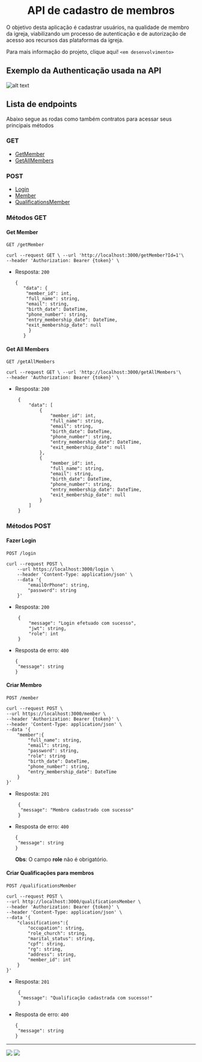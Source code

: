 <h1 align="center"> API de cadastro de membros </h1>

O objetivo desta aplicação é cadastrar usuários, na qualidade de membro da igreja, viabilizando um processo de autenticação e de autorização de acesso aos recursos das plataformas da igreja.

Para mais informação do projeto, clique aqui! ```<em desenvolvimento>```

## Exemplo da Authenticação usada na API

![alt text](https://lh3.googleusercontent.com/u/0/drive-viewer/AKGpihbDksQ6ZcHqIF5TXBrKLahSbeYthbsGy9INyayfnxW_5juaia76YufT76lSZxYQcHyJsKX0NpHV6p5jeYeh3pSUbMqH=w1850-h968)

## Lista de endpoints

Abaixo segue as rodas como também contratos para acessar seus principais métodos

### GET

* [GetMember](#get-member)
* [GetAllMembers](#get-all-members)

### POST

* [Login](#fazer-login)
* [Member](#criar-membro)
* [QualificationsMember](#criar-qualificações-para-membros)

### Métodos GET

#### Get Member

`GET /getMember`

    curl --request GET \ --url 'http://localhost:3000/getMember?Id=1'\
    --header 'Authorization: Bearer {token}' \

* Resposta: `200`

   ```
   {
      "data": {
       "member_id": int,
       "full_name": string,
       "email": string,
       "birth_date": DateTime,
       "phone_number": string,
       "entry_membership_date": DateTime,
       "exit_membership_date": null
        }
      }
    ```

#### Get All Members

`GET /getAllMembers`

    curl --request GET \ --url 'http://localhost:3000/getAllMembers'\
    --header 'Authorization: Bearer {token}' \

* Resposta: `200`

   ```
    {
        "data": [
            {
                "member_id": int,
                "full_name": string,
                "email": string,
                "birth_date": DateTime,
                "phone_number": string,
                "entry_membership_date": DateTime,
                "exit_membership_date": null
            },
            {
                "member_id": int,
                "full_name": string,
                "email": string,
                "birth_date": DateTime,
                "phone_number": string,
                "entry_membership_date": DateTime,
                "exit_membership_date": null
            }
        ]
    }
    ```

### Métodos POST

#### Fazer Login

`POST /login`

    curl --request POST \
        --url https://localhost:3000/login \
        --header 'Content-Type: application/json' \
        --data '{
            "emailOrPhone": string,
            "password": string
        }'

* Resposta: `200`

   ```
    {
        "message": "Login efetuado com sucesso",
        "jwt": string,
        "role": int
    }
    ```

* Resposta de erro: `400`

    ```
    {
     "message": string
    }
    ```

#### Criar Membro

`POST /member`

    curl --request POST \
    --url https://localhost:3000/member \
    --header 'Authorization: Bearer {token}' \
    --header 'Content-Type: application/json' \
    --data '{
        "member":{
            "full_name": string,
            "email": string,
            "password": string,
            "role": string
            "birth_date": DateTime,
            "phone_number": string,
            "entry_membership_date": DateTime
        }
    }'

* Resposta: `201`

   ```
    {
     "message": "Membro cadastrado com sucesso"
    }
    ```

* Resposta de erro: `400`

    ```
    {
     "message": string
    }
    ```

    **Obs**: O campo **role** não é obrigatório.

#### Criar Qualificações para membros

`POST /qualificationsMember`

    curl --request POST \
    --url http://localhost:3000/qualificationsMember \
    --header 'Authorization: Bearer {token}' \
    --header 'Content-Type: application/json' \
    --data '{
        "classifications":{
            "occupation": string,
            "role_church": string,
            "marital_status": string,
            "cpf": string,
            "rg": string,
            "address": string,
            "member_id": int
        }
    }'

* Resposta: `201`

   ```
    {
     "message": "Qualificação cadastrada com sucesso!"
    }
    ```

* Resposta de erro: `400`

    ```
    {
     "message": string
    }
    ```
---
<a href="https://www.youtube.com/user/IgrejaBManancial"> <img src="https://img.shields.io/badge/YouTube-FF0000?style=for-the-badge&logo=youtube&logoColor=white"></a>
<a href="https://www.instagram.com/igreja.batista.manancial"> <img src="https://img.shields.io/badge/Instagram-%23E4405F.svg?style=for-the-badge&logo=Instagram&logoColor=white"></a>